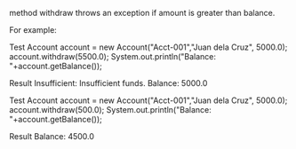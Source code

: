 method withdraw throws an exception if amount is greater than balance.

For example:

Test
Account account = new Account("Acct-001","Juan dela Cruz", 5000.0);
account.withdraw(5500.0);
System.out.println("Balance: "+account.getBalance());

Result
Insufficient: Insufficient funds.
Balance: 5000.0

Test
Account account = new Account("Acct-001","Juan dela Cruz", 5000.0);
account.withdraw(500.0);
System.out.println("Balance: "+account.getBalance());

Result
Balance: 4500.0